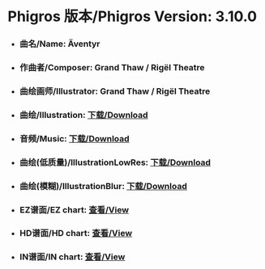 
# Phigros 版本/Phigros Version:  3.10.0

- ### __曲名/Name:  Äventyr__

- ### __作曲者/Composer:  Grand Thaw / Rigël Theatre__

- ### __曲绘画师/Illustrator:  Grand Thaw / Rigël Theatre__

- ### __曲绘/Illustration:  [下载/Download](https://github.com/Po6647A/WebAssests/releases/download/3.10.0/1001.png)__

- ### __音频/Music:  [下载/Download](https://github.com/Po6647A/WebAssests/releases/download/3.10.0/1846.ogg)__

- ### __曲绘(低质量)/IllustrationLowRes:  [下载/Download](https://github.com/Po6647A/WebAssests/releases/download/3.10.0/1493.png)__

- ### __曲绘(模糊)/IllustrationBlur:  [下载/Download](https://github.com/Po6647A/WebAssests/releases/download/3.10.0/0)__


- ### __EZ谱面/EZ chart:  [查看/View](./EZ.json/index.html)__

- ### __HD谱面/HD chart:  [查看/View](./HD.json/index.html)__

- ### __IN谱面/IN chart:  [查看/View](./IN.json/index.html)__

